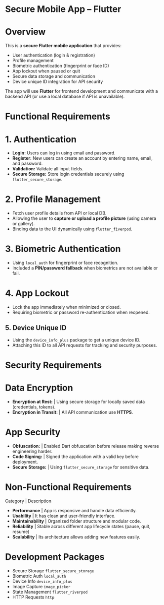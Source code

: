 # Secure Mobile App – Flutter

# Overview
This is a **secure Flutter mobile application** that provides:
- User authentication (login & registration)
- Profile management
- Biometric authentication (fingerprint or face ID)
- App lockout when paused or quit
- Secure data storage and communication
- Device unique ID integration for API security

The app will use **Flutter** for frontend development and communicate with a backend API (or use a local database if API is unavailable).


# Functional Requirements

# 1. Authentication
- **Login:** Users can log in using email and password.  
- **Register:** New users can create an account by entering name, email, and password.  
- **Validation:** Validate all input fields.  
- **Secure Storage:** Store login credentials securely using `flutter_secure_storage`.

# 2. Profile Management
- Fetch user profile details from API or local DB.  
- Allowing the user to **capture or upload a profile picture** (using camera or gallery).  
- Binding data to the UI dynamically using `flutter_fiverpod`.

# 3. Biometric Authentication
- Using `local_auth` for fingerprint or face recognition.  
- Included a **PIN/password fallback** when biometrics are not available or fail.

# 4. App Lockout
- Lock the app immediately when minimized or closed.  
- Requiring biometric or password re-authentication when reopened.

## 5. Device Unique ID
- Using the `device_info_plus` package to get a unique device ID.  
- Attaching this ID to all API requests for tracking and security purposes.



# Security Requirements

# Data Encryption
- **Encryption at Rest:**    |   Using secure storage for locally saved data (credentials, tokens).  
- **Encryption in Transit:** |   All API communication use **HTTPS**.

# App Security
- **Obfuscation:**     |   Enabled Dart obfuscation before release making reverse engineering harder.  
- **Code Signing:**    |   Signed the application with a valid key before deployment.  
- **Secure Storage:**  |   Using `flutter_secure_storage` for sensitive data.


# Non-Functional Requirements

Category | Description
- **Performance**      |   App is responsive and handle data efficiently.
- **Usability**        |   It has clean and user-friendly interface.
- **Maintainability**  |   Organized folder structure and modular code.
- **Reliability**      |   Stable across different app lifecycle states (pause, quit, resume)
- **Scalability**      |   Its architecture allows adding new features easily.


# Development Packages 

- Secure Storage    `flutter_secure_storage`
- Biometric Auth    `local_auth` 
- Device Info       `device_info_plus`
- Image Capture     `image_picker`
- State Management  `flutter_riverpod`
- HTTP Requests     `http`
